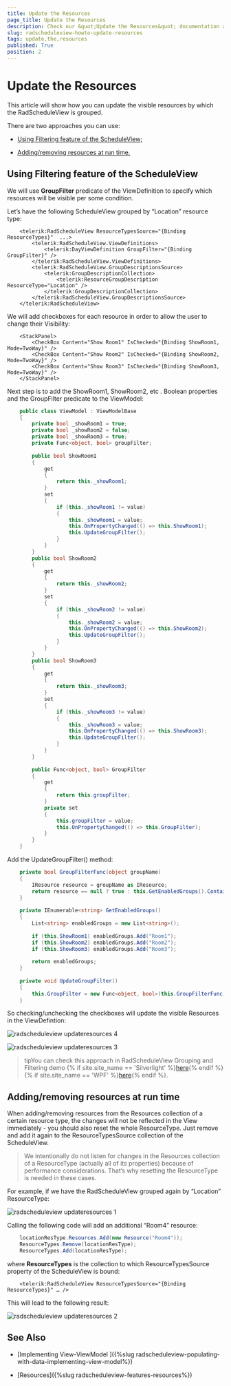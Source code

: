 ```yaml
---
title: Update the Resources
page_title: Update the Resources
description: Check our &quot;Update the Resources&quot; documentation article for the RadScheduleView {{ site.framework_name }} control.
slug: radscheduleview-howto-update-resources
tags: update,the,resources
published: True
position: 2
---
```


# Update the Resources

This article will show how you can update the visible resources by which the RadScheduleView is grouped.

There are two approaches you can use:

* [Using Filtering feature of the ScheduleView;](#using-filtering-feature-of-the-scheduleview)

* [Adding/removing resources at run time.](#addingremoving-resources-at-run-time)

## Using Filtering feature of the ScheduleView

We will use __GroupFilter__ predicate of the ViewDefinition to specify which resources will be visible per some condition.

Let’s have the following ScheduleView grouped by “Location” resource type:



```XAML
	<telerik:RadScheduleView ResourceTypesSource="{Binding ResourceTypes}"  ...>		
		<telerik:RadScheduleView.ViewDefinitions>
			<telerik:DayViewDefinition GroupFilter="{Binding GroupFilter}" />
		</telerik:RadScheduleView.ViewDefinitions>			
		<telerik:RadScheduleView.GroupDescriptionsSource>
			<telerik:GroupDescriptionCollection>
				<telerik:ResourceGroupDescription ResourceType="Location" />
			</telerik:GroupDescriptionCollection>
		</telerik:RadScheduleView.GroupDescriptionsSource>
	</telerik:RadScheduleView>
```

We will add checkboxes for each resource in order to allow the user to change their Visibility:



```XAML
	<StackPanel>
		<CheckBox Content="Show Room1" IsChecked="{Binding ShowRoom1, Mode=TwoWay}" />
		<CheckBox Content="Show Room2" IsChecked="{Binding ShowRoom2, Mode=TwoWay}" />
		<CheckBox Content="Show Room3" IsChecked="{Binding ShowRoom3, Mode=TwoWay}" />
	</StackPanel>
```

Next step is to add the ShowRoom1, ShowRoom2, etc . Boolean properties and the GroupFilter predicate to the ViewModel:



```C#
	public class ViewModel : ViewModelBase
	{
		private bool _showRoom1 = true;
		private bool _showRoom2 = false;
		private bool _showRoom3 = true;
		private Func<object, bool> groupFilter;
	
		public bool ShowRoom1
		{
			get
			{
				return this._showRoom1;
			}
			set
			{
				if (this._showRoom1 != value)
				{
					this._showRoom1 = value;
					this.OnPropertyChanged(() => this.ShowRoom1);
					this.UpdateGroupFilter();
				}
			}
		}
		public bool ShowRoom2
		{
			get
			{
				return this._showRoom2;
			}
			set
			{
				if (this._showRoom2 != value)
				{
					this._showRoom2 = value;
					this.OnPropertyChanged(() => this.ShowRoom2);
					this.UpdateGroupFilter();
				}
			}
		}
		public bool ShowRoom3
		{
			get
			{
				return this._showRoom3;
			}
			set
			{
				if (this._showRoom3 != value)
				{
					this._showRoom3 = value;
					this.OnPropertyChanged(() => this.ShowRoom3);
					this.UpdateGroupFilter();
				}
			}
		}
	
		public Func<object, bool> GroupFilter
		{
			get
			{
				return this.groupFilter;
			}
			private set
			{
				this.groupFilter = value;
				this.OnPropertyChanged(() => this.GroupFilter);
			}
		}
	}
```

Add the UpdateGroupFilter() method:



```C#
	private bool GroupFilterFunc(object groupName)
	{
		IResource resource = groupName as IResource;
		return resource == null ? true : this.GetEnabledGroups().Contains(resource.ResourceName, StringComparer.OrdinalIgnoreCase);
	}
	
	private IEnumerable<string> GetEnabledGroups()
	{
		List<string> enabledGroups = new List<string>();
	
		if (this.ShowRoom1) enabledGroups.Add("Room1");
		if (this.ShowRoom2) enabledGroups.Add("Room2");
		if (this.ShowRoom3) enabledGroups.Add("Room3");
			
		return enabledGroups;
	}
	
	private void UpdateGroupFilter()
	{
		this.GroupFilter = new Func<object, bool>(this.GroupFilterFunc);
	}
```

So checking/unchecking the checkboxes will update the visible Resources in the ViewDefintion:

![radscheduleview updateresources 4](images/radscheduleview_updateresources_4.png)

![radscheduleview updateresources 3](images/radscheduleview_updateresources_3.png)

>tipYou can check this approach in RadScheduleView Grouping and Filtering demo {% if site.site_name == 'Silverlight' %}[here](https://demos.telerik.com/silverlight/#ScheduleView/Grouping/GroupingAndFiltering){% endif %}{% if site.site_name == 'WPF' %}[here](https://demos.telerik.com/wpf/){% endif %}.

## Adding/removing resources at run time

When adding/removing resources from the Resources collection of  a certain resource type, the changes will not be reflected in the View immediately - you should also reset the whole ResourceType.  Just remove and add it again to the ResourceTypesSource collection of the ScheduleView.

>We intentionally do not listen for changes in the Resources collection of a ResourceType (actually all of its properties) because of performance considerations. That’s why resetting the ResourceType is needed in these cases.

For example, if we have the RadScheduleView grouped again by “Location” ResourceType:

![radscheduleview updateresources 1](images/radscheduleview_updateresources_1.png)

Calling the following code will add an additional “Room4” resource:



```C#
	locationResType.Resources.Add(new Resource("Room4"));
	ResourceTypes.Remove(locationResType);
	ResourceTypes.Add(locationResType);
```

where __ResourceTypes__ is the collection to which ResourceTypesSource property of the ScheduleView is bound:



```XAML
	<telerik:RadScheduleView ResourceTypesSource="{Binding ResourceTypes}" … />
```

This will lead to the following result:

![radscheduleview updateresources 2](images/radscheduleview_updateresources_2.png)

## See Also

 * [Implementing View-ViewModel ]({%slug radscheduleview-populating-with-data-implementing-view-model%})

 * [Resources]({%slug radscheduleview-features-resources%})

